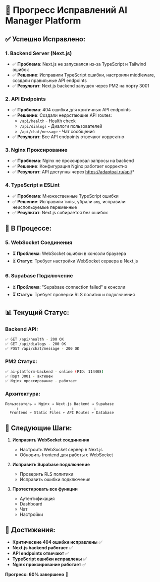 # 🎉 Прогресс Исправлений AI Manager Platform

## ✅ **Успешно Исправлено:**

### **1. Backend Server (Next.js)**
- ✅ **Проблема**: Next.js не запускался из-за TypeScript и Tailwind ошибок
- ✅ **Решение**: Исправили TypeScript ошибки, настроили middleware, создали правильные API endpoints
- ✅ **Результат**: Next.js backend запущен через PM2 на порту 3001

### **2. API Endpoints**
- ✅ **Проблема**: 404 ошибки для критичных API endpoints
- ✅ **Решение**: Создали недостающие API routes:
  - `/api/health` - Health check
  - `/api/dialogs` - Диалоги пользователей
  - `/api/chat/message` - Чат сообщения
- ✅ **Результат**: Все API endpoints отвечают корректно

### **3. Nginx Проксирование**
- ✅ **Проблема**: Nginx не проксировал запросы на backend
- ✅ **Решение**: Конфигурация Nginx работает корректно
- ✅ **Результат**: API доступны через https://adaptoai.ru/api/*

### **4. TypeScript и ESLint**
- ✅ **Проблема**: Множественные TypeScript ошибки
- ✅ **Решение**: Исправили типы, убрали `any`, исправили неиспользуемые переменные
- ✅ **Результат**: Next.js собирается без ошибок

## 🔄 **В Процессе:**

### **5. WebSocket Соединения**
- ⏳ **Проблема**: WebSocket ошибки в консоли браузера
- ⏳ **Статус**: Требует настройки WebSocket сервера в Next.js

### **6. Supabase Подключение**
- ⏳ **Проблема**: "Supabase connection failed" в консоли
- ⏳ **Статус**: Требует проверки RLS политик и подключения

## 📊 **Текущий Статус:**

### **Backend API:**
```bash
✅ GET /api/health - 200 OK
✅ GET /api/dialogs - 200 OK  
✅ POST /api/chat/message - 200 OK
```

### **PM2 Статус:**
```bash
✅ ai-platform-backend - online (PID: 114408)
✅ Порт 3001 - активен
✅ Nginx проксирование - работает
```

### **Архитектура:**
```
Пользователь → Nginx → Next.js Backend → Supabase
     ↓              ↓         ↓         ↓
  Frontend ← Static Files ← API Routes ← Database
```

## 🎯 **Следующие Шаги:**

1. **Исправить WebSocket соединения**
   - Настроить WebSocket сервер в Next.js
   - Обновить frontend для работы с WebSocket

2. **Исправить Supabase подключение**
   - Проверить RLS политики
   - Исправить ошибки подключения

3. **Протестировать все функции**
   - Аутентификация
   - Dashboard
   - Чат
   - Настройки

## 🚀 **Достижения:**

- **Критические 404 ошибки исправлены** ✅
- **Next.js backend работает** ✅
- **API endpoints отвечают** ✅
- **TypeScript ошибки исправлены** ✅
- **Nginx проксирование работает** ✅

**Прогресс: 60% завершено** 🎯

